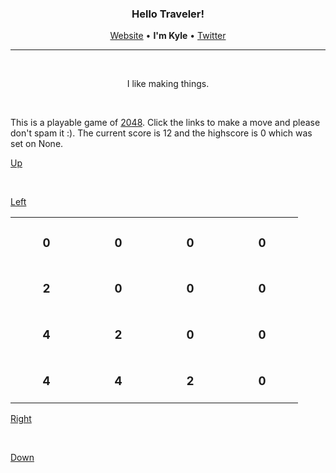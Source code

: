<h3 align="center">Hello Traveler!</h3>
<p align="center"><a href="https://kyledenief.me">Website</a> • <b>I'm Kyle</b> • <a href="https://x.com/ky421_">Twitter</a></p>
<hr>

</br>

<p align="center">I like making things.</p>

</br>

This is a playable game of [2048](https://en.wikipedia.org/wiki/2048_(video_game)). Click the links to make a move and please don't spam it :). The current score is 12 and the highscore is 0 which was set on None.

<a href="http://127.0.0.1:5000/click/1">Up</a>

</br>

<div>

  <a href="http://127.0.0.1:5000/click/3">Left</a>

  <table align="center">
  
  <tr>
  
  <td align="center">
    <h3>0</a>
    </br>
    <img width="99" height="0">
  </td>
  
  <td align="center">
    <h3>0</a>
    </br>
    <img width="99" height="0">
  </td>
  
  <td align="center">
    <h3>0</a>
    </br>
    <img width="99" height="0">
  </td>
  
  <td align="center">
    <h3>0</a>
    </br>
    <img width="99" height="0">
  </td>
  
  </tr>
  
  <tr>
  
  <td align="center">
    <h3>2</a>
    </br>
    <img width="99" height="0">
  </td>
  
  <td align="center">
    <h3>0</a>
    </br>
    <img width="99" height="0">
  </td>
  
  <td align="center">
    <h3>0</a>
    </br>
    <img width="99" height="0">
  </td>
  
  <td align="center">
    <h3>0</a>
    </br>
    <img width="99" height="0">
  </td>
  
  </tr>
  
  <tr>
  
  <td align="center">
    <h3>4</a>
    </br>
    <img width="99" height="0">
  </td>
  
  <td align="center">
    <h3>2</a>
    </br>
    <img width="99" height="0">
  </td>
  
  <td align="center">
    <h3>0</a>
    </br>
    <img width="99" height="0">
  </td>
  
  <td align="center">
    <h3>0</a>
    </br>
    <img width="99" height="0">
  </td>
  
  </tr>
  
  <tr>
  
  <td align="center">
    <h3>4</a>
    </br>
    <img width="99" height="0">
  </td>
  
  <td align="center">
    <h3>4</a>
    </br>
    <img width="99" height="0">
  </td>
  
  <td align="center">
    <h3>2</a>
    </br>
    <img width="99" height="0">
  </td>
  
  <td align="center">
    <h3>0</a>
    </br>
    <img width="99" height="0">
  </td>
  
  </tr>
  
  </table>

  <a href="http://127.0.0.1:5000/click/3">Right</a>

</div>

</br>

<a href="http://127.0.0.1:5000/click/2">Down</a>